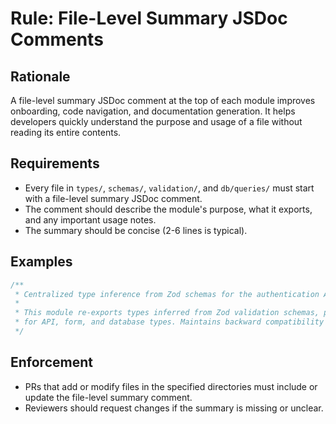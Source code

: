 # Rule: File-Level Summary JSDoc Comments

## Rationale
A file-level summary JSDoc comment at the top of each module improves onboarding, code navigation, and documentation generation. It helps developers quickly understand the purpose and usage of a file without reading its entire contents.

## Requirements
- Every file in `types/`, `schemas/`, `validation/`, and `db/queries/` must start with a file-level summary JSDoc comment.
- The comment should describe the module's purpose, what it exports, and any important usage notes.
- The summary should be concise (2-6 lines is typical).

## Examples
```ts
/**
 * Centralized type inference from Zod schemas for the authentication API.
 *
 * This module re-exports types inferred from Zod validation schemas, providing a single source of truth
 * for API, form, and database types. Maintains backward compatibility while using the centralized schemas.
 */
```

## Enforcement
- PRs that add or modify files in the specified directories must include or update the file-level summary comment.
- Reviewers should request changes if the summary is missing or unclear. 